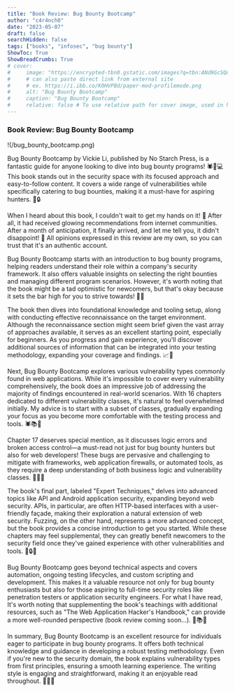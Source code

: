 ```yaml
---
title: "Book Review: Bug Bounty Bootcamp"
author: "c4r4nch0"
date: "2023-05-07"
draft: false
searchHidden: false
tags: ["books", "infosec", "bug bounty"]
ShowToc: True
ShowBreadCrumbs: True
# cover:
#     image: "https://encrypted-tbn0.gstatic.com/images?q=tbn:ANd9GcSQud1wlz3Fl6brRiyQMKkg8XMhI2BE9J7SazqbG4DBOcbkVorYi34k1Y6axGErJj0L9LU&usqp=CAU"
#     # can also paste direct link from external site
#     # ex. https://i.ibb.co/K0HVPBd/paper-mod-profilemode.png
#     alt: "Bug Bounty Bootcamp"
#     caption: "Bug Bounty Bootcamp"
#     relative: false # To use relative path for cover image, used in hugo Page-bundles    
---
```

 ### Book Review: Bug Bounty Bootcamp
 
!(/bug_bounty_bootcamp.png)

Bug Bounty Bootcamp by Vickie Li, published by No Starch Press, is a fantastic guide for anyone looking to dive into bug bounty programs! 🕷️🎯💻 This book stands out in the security space with its focused approach and easy-to-follow content. It covers a wide range of vulnerabilities while specifically catering to bug bounties, making it a must-have for aspiring hunters. 📘🔒

When I heard about this book, I couldn't wait to get my hands on it! 🤩 After all, it had received glowing recommendations from internet communities. After a month of anticipation, it finally arrived, and let me tell you, it didn't disappoint! 🚀 All opinions expressed in this review are my own, so you can trust that it's an authentic account.

Bug Bounty Bootcamp starts with an introduction to bug bounty programs, helping readers understand their role within a company's security framework. It also offers valuable insights on selecting the right bounties and managing different program scenarios. However, it's worth noting that the book might be a tad optimistic for newcomers, but that's okay because it sets the bar high for you to strive towards! 🌟🎯

The book then dives into foundational knowledge and tooling setup, along with conducting effective reconnaissance on the target environment. Although the reconnaissance section might seem brief given the vast array of approaches available, it serves as an excellent starting point, especially for beginners. As you progress and gain experience, you'll discover additional sources of information that can be integrated into your testing methodology, expanding your coverage and findings. 📈🔎

Next, Bug Bounty Bootcamp explores various vulnerability types commonly found in web applications. While it's impossible to cover every vulnerability comprehensively, the book does an impressive job of addressing the majority of findings encountered in real-world scenarios. With 16 chapters dedicated to different vulnerability classes, it's natural to feel overwhelmed initially. My advice is to start with a subset of classes, gradually expanding your focus as you become more comfortable with the testing process and tools. 🕷️📚💪

Chapter 17 deserves special mention, as it discusses logic errors and broken access control—a must-read not just for bug bounty hunters but also for web developers! These bugs are pervasive and challenging to mitigate with frameworks, web application firewalls, or automated tools, as they require a deep understanding of both business logic and vulnerability classes. 🐛🚫🔐

The book's final part, labeled "Expert Techniques," delves into advanced topics like API and Android application security, expanding beyond web security. APIs, in particular, are often HTTP-based interfaces with a user-friendly façade, making their exploration a natural extension of web security. Fuzzing, on the other hand, represents a more advanced concept, but the book provides a concise introduction to get you started. While these chapters may feel supplemental, they can greatly benefit newcomers to the security field once they've gained experience with other vulnerabilities and tools. 🚀🔒📱

Bug Bounty Bootcamp goes beyond technical aspects and covers automation, ongoing testing lifecycles, and custom scripting and development. This makes it a valuable resource not only for bug bounty enthusiasts but also for those aspiring to full-time security roles like penetration testers or application security engineers. For what I have read, It's worth noting that supplementing the book's teachings with additional resources, such as "The Web Application Hacker's Handbook," can provide a more well-rounded perspective (book review coming soon...). 🔄📚💡

In summary, Bug Bounty Bootcamp is an excellent resource for individuals eager to participate in bug bounty programs. It offers both technical knowledge and guidance in developing a robust testing methodology. Even if you're new to the security domain, the book explains vulnerability types from first principles, ensuring a smooth learning experience. The writing style is engaging and straightforward, making it an enjoyable read throughout. 📘🌟✨